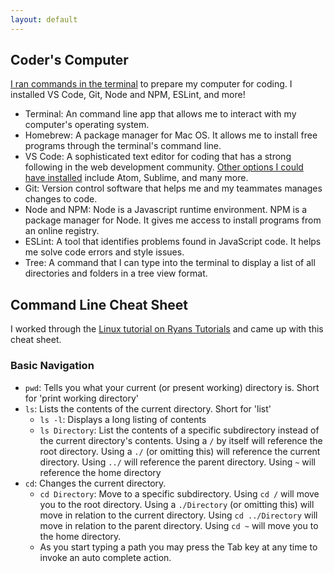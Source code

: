 ```yaml
---
layout: default
---
```


## Coder's Computer
[I ran commands in the terminal](https://codefellows.github.io/code-201-prework/prework/) to prepare my computer for coding. I installed VS Code, Git, Node and NPM, ESLint, and more!

- Terminal: An command line app that allows me to interact with my computer's operating system.
- Homebrew: A package manager for Mac OS. It allows me to install free programs through the terminal's command line.
- VS Code: A sophisticated text editor for coding that has a strong following in the web development community. [Other options I could have installed](https://codefellows.github.io/code-102-guide/curriculum/class-02/Choosing-A-Text-Editor--The-Older-Coder.pdf) include Atom, Sublime, and many more. 
- Git: Version control software that helps me and my teammates manages changes to code.
- Node and NPM: Node is a Javascript runtime environment. NPM is a package manager for Node. It gives me access to install programs from an online registry. 
- ESLint: A tool that identifies problems found in JavaScript code. It helps me solve code errors and style issues.
- Tree: A command that I can type into the terminal to display a list of all directories and folders in a tree view format.

## Command Line Cheat Sheet
I worked through the [Linux tutorial on Ryans Tutorials](https://ryanstutorials.net/linuxtutorial/) and came up with this cheat sheet.

### Basic Navigation
- `pwd`: Tells you what your current (or present working) directory is. Short for 'print working directory'
- `ls`: Lists the contents of the current directory. Short for 'list'
  - `ls -l`: Displays a long listing of contents
  - `ls Directory`: List the contents of a specific subdirectory instead of the current directory's contents. Using a `/` by itself will reference the root directory. Using a `./` (or omitting this) will reference the current directory. Using `../` will reference the parent directory. Using `~` will reference the home directory
- `cd`: Changes the current directory.
  - `cd Directory`: Move to a specific subdirectory. Using `cd /` will move you to the root directory. Using a `./Directory` (or omitting this) will move in relation to the current directory. Using `cd ../Directory` will move in relation to the parent directory. Using `cd ~` will move you to the home directory. 
  - As you start typing a path you may press the Tab key at any time to invoke an auto complete action.
